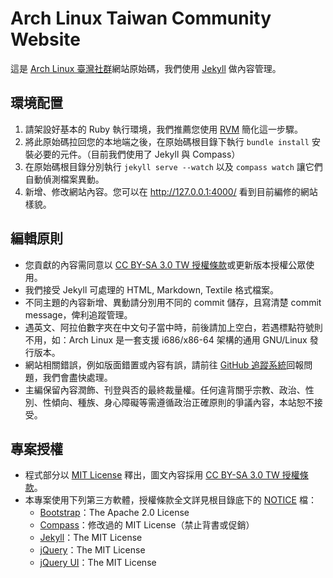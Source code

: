 # Arch Linux Taiwan Community Website

這是 [Arch Linux 臺灣社群]網站原始碼，我們使用 [Jekyll] 做內容管理。

[Arch Linux 臺灣社群]: http://archlinux.tw/
[Jekyll]: http://jekyllrb.com/


## 環境配置

1. 請架設好基本的 Ruby 執行環境，我們推薦您使用 [RVM] 簡化這一步驟。
2. 將此原始碼拉回您的本地端之後，在原始碼根目錄下執行 `bundle install` 安裝必要的元件。（目前我們使用了 Jekyll 與 Compass）
3. 在原始碼根目錄分別執行 `jekyll serve --watch` 以及 `compass watch` 讓它們自動偵測檔案異動。
4. 新增、修改網站內容。您可以在 http://127.0.0.1:4000/ 看到目前編修的網站樣貌。

[RVM]: https://rvm.io/


## 編輯原則

* 您貢獻的內容需同意以 [CC BY-SA 3.0 TW 授權條款]或更新版本授權公眾使用。
* 我們接受 Jekyll 可處理的 HTML, Markdown, Textile 格式檔案。
* 不同主題的內容新增、異動請分別用不同的 commit 儲存，且寫清楚 commit message，俾利追蹤管理。
* 遇英文、阿拉伯數字夾在中文句子當中時，前後請加上空白，若遇標點符號則不用，如：Arch Linux 是一套支援 i686/x86-64 架構的通用 GNU/Linux 發行版本。
* 網站相關錯誤，例如版面錯置或內容有誤，請前往 [GitHub 追蹤系統]回報問題，我們會盡快處理。
* 主編保留內容潤飾、刊登與否的最終裁量權。任何違背關乎宗教、政治、性別、性傾向、種族、身心障礙等需遵循政治正確原則的爭議內容，本站恕不接受。

[CC BY-SA 3.0 TW 授權條款]: http://creativecommons.org/licenses/by-sa/3.0/tw/
[GitHub 追蹤系統]: https://github.com/hiroshiyui/archlinux-taiwan-site/issues


## 專案授權

* 程式部分以 [MIT License] 釋出，圖文內容採用 [CC BY-SA 3.0 TW 授權條款]。
* 本專案使用下列第三方軟體，授權條款全文詳見根目錄底下的 [NOTICE] 檔：
  * [Bootstrap]：The Apache 2.0 License
  * [Compass]：修改過的 MIT License（禁止背書或促銷）
  * [Jekyll]：The MIT License
  * [jQuery]：The MIT License
  * [jQuery UI]：The MIT License

[MIT License]: LICENSE
[NOTICE]: NOTICE
[Bootstrap]: http://getbootstrap.com/
[Compass]: http://compass-style.org/
[Jekyll]: http://jekyllrb.com/
[jQuery]: http://jquery.com/
[jQuery UI]: http://jqueryui.com/